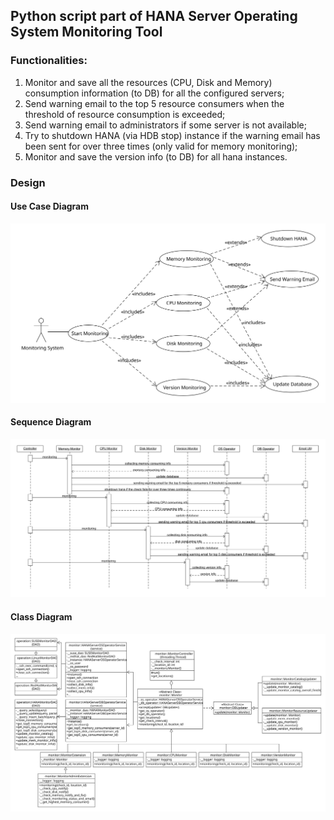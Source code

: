 ## Python script part of HANA Server Operating System Monitoring Tool


### Functionalities:

1.	Monitor and save all the resources (CPU, Disk and Memory) consumption information (to DB) for all the configured servers;
2.	Send warning email to the top 5 resource consumers when the threshold of resource consumption is exceeded;
3.  Send warning email to administrators if some server is not available;
4.	Try to shutdown HANA (via HDB stop) instance if the warning email has been sent for over three times (only valid for memory monitoring);
5.  Monitor and save the version info (to DB) for all hana instances.

### Design

#### Use Case Diagram

![class_diagram](https://raw.githubusercontent.com/ckyycc/hana_os_monitor_script/master/design/usecase.svg?sanitize=true)

#### Sequence Diagram

![sequence_diagram](https://raw.githubusercontent.com/ckyycc/hana_os_monitor_script/master/design/sequence.svg?sanitize=true)

#### Class Diagram

![class_diagram](https://raw.githubusercontent.com/ckyycc/hana_os_monitor_script/master/design/class.svg?sanitize=true)

